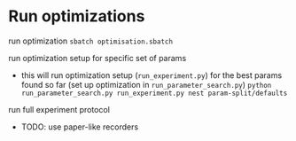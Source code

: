 # Run optimizations


run optimization
`sbatch optimisation.sbatch`

run optimization setup for specific set of params
- this will run optimization setup (`run_experiment.py`) for the best params found so far (set up optimization in `run_parameter_search.py`)
`python run_parameter_search.py run_experiment.py nest param-split/defaults`

run full experiment protocol
- TODO: use paper-like recorders





